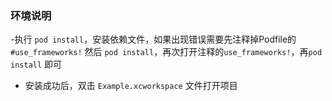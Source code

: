 ### 环境说明
-执行 `pod install`，安装依赖文件，如果出现错误需要先注释掉Podfile的  `#use_frameworks!`  然后 `pod install`，再次打开注释的`use_frameworks!`，再`pod install` 即可
- 安装成功后，双击 `Example.xcworkspace` 文件打开项目
